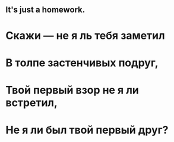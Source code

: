 ## It's just a homework.
# Скажи — не я ль тебя заметил
# В толпе застенчивых подруг,
# Твой первый взор не я ли встретил,
# Не я ли был твой первый друг?